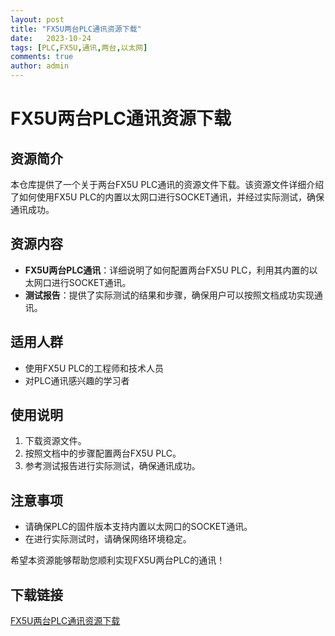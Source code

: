 ```yaml
---
layout: post
title: "FX5U两台PLC通讯资源下载"
date:   2023-10-24
tags: [PLC,FX5U,通讯,两台,以太网]
comments: true
author: admin
---
```

# FX5U两台PLC通讯资源下载

## 资源简介

本仓库提供了一个关于两台FX5U PLC通讯的资源文件下载。该资源文件详细介绍了如何使用FX5U PLC的内置以太网口进行SOCKET通讯，并经过实际测试，确保通讯成功。

## 资源内容

- **FX5U两台PLC通讯**：详细说明了如何配置两台FX5U PLC，利用其内置的以太网口进行SOCKET通讯。
- **测试报告**：提供了实际测试的结果和步骤，确保用户可以按照文档成功实现通讯。

## 适用人群

- 使用FX5U PLC的工程师和技术人员
- 对PLC通讯感兴趣的学习者

## 使用说明

1. 下载资源文件。
2. 按照文档中的步骤配置两台FX5U PLC。
3. 参考测试报告进行实际测试，确保通讯成功。

## 注意事项

- 请确保PLC的固件版本支持内置以太网口的SOCKET通讯。
- 在进行实际测试时，请确保网络环境稳定。

希望本资源能够帮助您顺利实现FX5U两台PLC的通讯！

## 下载链接

[FX5U两台PLC通讯资源下载](https://pan.quark.cn/s/fbb2f0c47020)